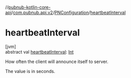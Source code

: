 //[pubnub-kotlin-core-api](../../../index.md)/[com.pubnub.api.v2](../index.md)/[PNConfiguration](index.md)/[heartbeatInterval](heartbeat-interval.md)

# heartbeatInterval

[jvm]\
abstract val [heartbeatInterval](heartbeat-interval.md): [Int](https://kotlinlang.org/api/latest/jvm/stdlib/kotlin/-int/index.html)

How often the client will announce itself to server.

The value is in seconds.

